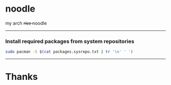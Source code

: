 # noodle
my arch r̶i̶c̶e̶ noodle

---
### Install required packages from system repositories

```bash
sudo pacman -S $(cat packages.sysrepo.txt | tr '\n' ' ')
```

---
# Thanks
